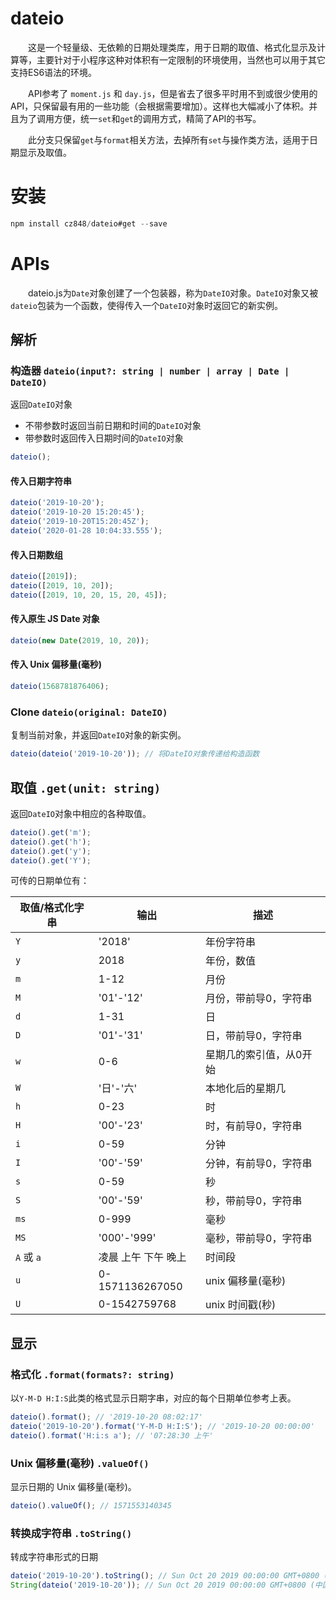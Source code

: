 # dateio

　　这是一个轻量级、无依赖的日期处理类库，用于日期的取值、格式化显示及计算等，主要针对于小程序这种对体积有一定限制的环境使用，当然也可以用于其它支持ES6语法的环境。

　　API参考了 `moment.js` 和 `day.js`，但是省去了很多平时用不到或很少使用的API，只保留最有用的一些功能（会根据需要增加）。这样也大幅减小了体积。并且为了调用方便，统一`set`和`get`的调用方式，精简了API的书写。

　　此分支只保留`get`与`format`相关方法，去掉所有`set`与操作类方法，适用于日期显示及取值。

# 安装

```javascript
npm install cz848/dateio#get --save
```

# APIs

　　dateio.js为`Date`对象创建了一个包装器，称为`DateIO`对象。`DateIO`对象又被`dateio`包装为一个函数，使得传入一个`DateIO`对象时返回它的新实例。

## 解析

### 构造器 `dateio(input?: string | number | array | Date | DateIO)`

返回`DateIO`对象
- 不带参数时返回当前日期和时间的`DateIO`对象
- 带参数时返回传入日期时间的`DateIO`对象

```javascript
dateio();
```

#### 传入日期字符串

```javascript
dateio('2019-10-20');
dateio('2019-10-20 15:20:45');
dateio('2019-10-20T15:20:45Z');
dateio('2020-01-28 10:04:33.555');
```

#### 传入日期数组

```javascript
dateio([2019]);
dateio([2019, 10, 20]);
dateio([2019, 10, 20, 15, 20, 45]);
```

#### 传入原生 JS Date 对象

```javascript
dateio(new Date(2019, 10, 20));
```

#### 传入 Unix 偏移量(毫秒)

```javascript
dateio(1568781876406);
```

### Clone `dateio(original: DateIO)`

复制当前对象，并返回`DateIO`对象的新实例。

```javascript
dateio(dateio('2019-10-20')); // 将DateIO对象传递给构造函数
```

## 取值 `.get(unit: string)`

返回`DateIO`对象中相应的各种取值。

```javascript
dateio().get('m');
dateio().get('h');
dateio().get('y');
dateio().get('Y');
```
可传的日期单位有：

| 取值/格式化字串| 输出             | 描述               |
| ---------  | --------------- | -------------------|
| `Y`        | '2018'          | 年份字符串           |
| `y`        | 2018            | 年份，数值           |
| `m`        | 1-12            | 月份                |
| `M`        | '01'-'12'       | 月份，带前导0，字符串  |
| `d`        | 1-31            | 日                  |
| `D`        | '01'-'31'       | 日，带前导0，字符串    |
| `w`        | 0-6             | 星期几的索引值，从0开始 |
| `W`        | '日'-'六'        | 本地化后的星期几      |
| `h`        | 0-23            | 时                  |
| `H`        | '00'-'23'       | 时，有前导0，字符串    |
| `i`        | 0-59            | 分钟                |
| `I`        | '00'-'59'       | 分钟，有前导0，字符串  |
| `s`        | 0-59            | 秒                  |
| `S`        | '00'-'59'       | 秒，带前导0，字符串    |
| `ms`       | 0-999           | 毫秒                |
| `MS`       | '000'-'999'     | 毫秒，带前导0，字符串  |
| `A` 或 `a` | 凌晨 上午 下午 晚上 | 时间段              |
| `u`        | 0-1571136267050 | unix 偏移量(毫秒)    |
| `U`        | 0-1542759768    | unix 时间戳(秒)      |

## 显示

### 格式化 `.format(formats?: string)`

以`Y-M-D H:I:S`此类的格式显示日期字串，对应的每个日期单位参考上表。

```javascript
dateio().format(); // '2019-10-20 08:02:17'
dateio('2019-10-20').format('Y-M-D H:I:S'); // '2019-10-20 00:00:00'
dateio().format('H:i:s a'); // '07:28:30 上午'
```

### Unix 偏移量(毫秒) `.valueOf()`

显示日期的 Unix 偏移量(毫秒)。

```javascript
dateio().valueOf(); // 1571553140345
```

### 转换成字符串 `.toString()`

转成字符串形式的日期

```javascript
dateio('2019-10-20').toString(); // Sun Oct 20 2019 00:00:00 GMT+0800 (中国标准时间)
String(dateio('2019-10-20')); // Sun Oct 20 2019 00:00:00 GMT+0800 (中国标准时间)
```
